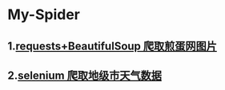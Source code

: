 # My-Spider

## 1.[requests+BeautifulSoup 爬取煎蛋网图片](https://github.com/qinyunkone/My-Spider/tree/master/JanDan)

## 2.[selenium 爬取地级市天气数据](https://github.com/qinyunkone/My-Spider/tree/master/AqiStudy)
